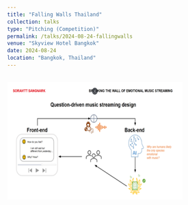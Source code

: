 ```yaml
---
title: "Falling Walls Thailand"
collection: talks
type: "Pitching (Competition)"
permalink: /talks/2024-08-24-fallingwalls
venue: "Skyview Hotel Bangkok"
date: 2024-08-24
location: "Bangkok, Thailand"
---
```


<br/><img src='/images/fallingwalls/fallingwalls.png' alt='fallingwall_slide' style="height: 275px; width:410px;">